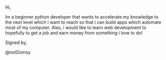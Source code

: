 Hi,

Im a beginner python developer that wants to accelerate my knowledge to the next level
which i want to reach so that i can build apps which automate most of my computer. 
Also, i would like to learn web development to 
hopefully to get a job and earn money from something i love to do! 

Signed by,

@notDomsy
